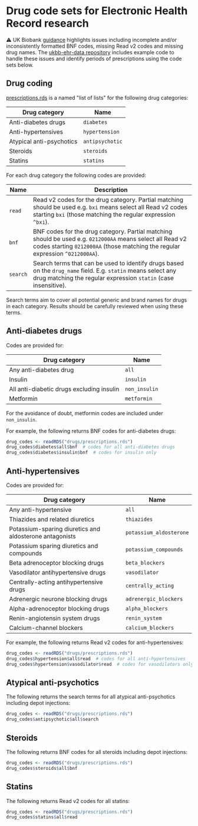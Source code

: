 # Drug code sets for Electronic Health Record research

:warning: UK Biobank [guidance](https://biobank.ndph.ox.ac.uk/showcase/ukb/docs/primary_care_data.pdf) highlights issues including incomplete and/or inconsistently formatted BNF codes, missing Read v2 codes and missing drug names. The [ukbb-ehr-data repository](https://github.com/philipdarke/ukbb-ehr-data/) includes example code to handle these issues and identify periods of prescriptions using the code sets below.

## Drug coding

[prescriptions.rds](drugs/prescriptions.rds) is a named "list of lists" for the following drug categories:

Drug category | Name
------------- | ---------
Anti-diabetes drugs | `diabetes`
Anti-hypertensives | `hypertension`
Atypical anti-psychotics | `antipsychotic`
Steroids | `steroids`
Statins | `statins`

For each drug category the following codes are provided:

Name | Description
--------- | -----------
`read` | Read v2 codes for the drug category. Partial matching should be used e.g. `bxi` means select all Read v2 codes starting `bxi` (those matching the regular expression `^bxi`).
`bnf` | BNF codes for the drug category. Partial matching should be used e.g. `0212000AA` means select all Read v2 codes starting `0212000AA` (those matching the regular expression `^0212000AA`).
`search` | Search terms that can be used to identify drugs based on the `drug_name` field. E.g. `statin` means select any drug matching the regular expression `statin` (case insensitive).

Search terms aim to cover all potential generic and brand names for drugs in each category. Results should be carefully reviewed when using these terms.

## Anti-diabetes drugs

Codes are provided for:

Drug category | Name
------------- | ---------
Any anti-diabetes drug | `all`
Insulin | `insulin`
All anti-diabetic drugs excluding insulin | `non_insulin`
Metformin | `metformin`

For the avoidance of doubt, metformin codes are included under `non_insulin`.

For example, the following returns BNF codes for anti-diabetes drugs:

```R
drug_codes <- readRDS("drugs/prescriptions.rds")
drug_codes$diabetes$all$bnf  # codes for all anti-diabetes drugs
drug_codes$diabetes$insulin$bnf  # codes for insulin only
```

## Anti-hypertensives

Codes are provided for:

Drug category | Name
------------- | ---------
Any anti-hypertensive | `all`
Thiazides and related diuretics | `thiazides`
Potassium-sparing diuretics and aldosterone antagonists | `potassium_aldosterone`
Potassium sparing diuretics and compounds | `potassium_compounds`
Beta adrenoceptor blocking drugs | `beta_blockers`
Vasodilator antihypertensive drugs | `vasodilator`
Centrally-acting antihypertensive drugs | `centrally_acting`
Adrenergic neurone blocking drugs | `adrenergic_blockers`
Alpha-adrenoceptor blocking drugs | `alpha_blockers`
Renin-angiotensin system drugs | `renin_system`
Calcium-channel blockers | `calcium_blockers`

For example, the following returns Read v2 codes for anti-hypertensives:

```R
drug_codes <- readRDS("drugs/prescriptions.rds")
drug_codes$hypertension$all$read  # codes for all anti-hypertensives
drug_codes$hypertension$vasodilator$read  # codes for vasodilators only
```


## Atypical anti-psychotics

The following returns the search terms for all atypical anti-psychotics including depot injections:

```R
drug_codes <- readRDS("drugs/prescriptions.rds")
drug_codes$antipsychotic$all$search
```

## Steroids

The following returns BNF codes for all steroids including depot injections:

```R
drug_codes <- readRDS("drugs/prescriptions.rds")
drug_codes$steroids$all$bnf
```

## Statins

The following returns Read v2 codes for all statins:

```R
drug_codes <- readRDS("drugs/prescriptions.rds")
drug_codes$statins$all$read
```

